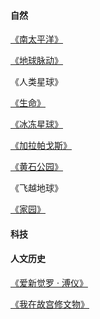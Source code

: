 #### 自然

[《南太平洋》](https://www.bilibili.com/video/av10990675/?from=search&seid=930682071791261698)

[《地球脉动》](https://www.bilibili.com/video/av9769371/?from=search&seid=3145175608905560982)

《人类星球》

[《生命》](https://www.bilibili.com/video/av11016639?from=search&seid=17192808086330383879)

[《冰冻星球》](https://www.bilibili.com/video/av12491992?from=search&seid=10831478988087118589)

[《加拉帕戈斯》](https://www.bilibili.com/video/av6014693)

[《黄石公园》](https://www.bilibili.com/video/av10809630?from=search&seid=8724681874492258126)

《飞越地球》

[《家园》](https://www.bilibili.com/video/av1235395/?from=search&seid=12642952958795834262)



#### 科技







#### 人文历史

[《爱新觉罗 · 溥仪》](https://www.bilibili.com/video/av4480719)

[《我在故宫修文物》](https://www.bilibili.com/video/av3924328)
